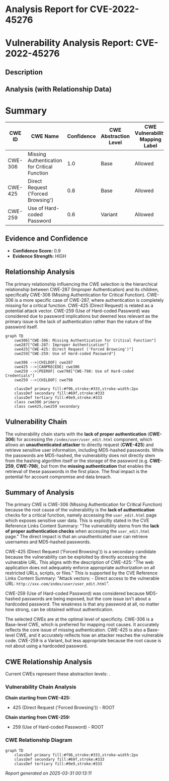 # Analysis Report for CVE-2022-45276

# Vulnerability Analysis Report: CVE-2022-45276

## Description



## Analysis (with Relationship Data)

# Summary
| CWE ID | CWE Name | Confidence | CWE Abstraction Level | CWE Vulnerability Mapping Label | CWE-Vulnerability Mapping Notes |
|---|---|---|---|---|---|
| CWE-306 | Missing Authentication for Critical Function | 1.0 | Base | Allowed | Primary CWE |
| CWE-425 | Direct Request ('Forced Browsing') | 0.8 | Base | Allowed | Secondary Candidate |
| CWE-259 | Use of Hard-coded Password | 0.6 | Variant | Allowed | Secondary Candidate |

## Evidence and Confidence

*   **Confidence Score:** 0.9
*   **Evidence Strength:** HIGH

## Relationship Analysis
The primary relationship influencing the CWE selection is the hierarchical relationship between CWE-287 (Improper Authentication) and its children, specifically CWE-306 (Missing Authentication for Critical Function). CWE-306 is a more specific case of CWE-287, where authentication is completely missing for a critical function. CWE-425 (Direct Request) is related as a potential attack vector. CWE-259 (Use of Hard-coded Password) was considered due to password implications but deemed less relevant as the primary issue is the lack of authentication rather than the nature of the password itself.

```mermaid
graph TD
    cwe306["CWE-306: Missing Authentication for Critical Function"]
    cwe287["CWE-287: Improper Authentication"]
    cwe425["CWE-425: Direct Request ('Forced Browsing')"]
    cwe259["CWE-259: Use of Hard-coded Password"]
    
    cwe306 -->|CHILDOF| cwe287
    cwe425 -->|CANPRECEDE| cwe306
    cwe259 -->|PEEROF| cwe798["CWE-798: Use of Hard-coded Credentials"]
    cwe259 -->|CHILDOF| cwe798
    
    classDef primary fill:#f96,stroke:#333,stroke-width:2px
    classDef secondary fill:#69f,stroke:#333
    classDef tertiary fill:#9e9,stroke:#333
    class cwe306 primary
    class cwe425,cwe259 secondary
```

## Vulnerability Chain
The vulnerability chain starts with the **lack of proper authentication** (**CWE-306**) for accessing the `/index/user/user_edit.html` component, which allows an **unauthenticated attacker** to directly request (**CWE-425**) and retrieve sensitive user information, including MD5-hashed passwords. While the passwords are MD5-hashed, the vulnerability does not directly stem from the hashing algorithm itself or the storage of the password (e.g. **CWE-259**, **CWE-798**), but from the **missing authentication** that enables the retrieval of these passwords in the first place. The final impact is the potential for account compromise and data breach.

## Summary of Analysis
The primary CWE is CWE-306 (Missing Authentication for Critical Function) because the root cause of the vulnerability is the **lack of authentication** checks for a critical function, namely accessing the `user_edit.html` page which exposes sensitive user data. This is explicitly stated in the CVE Reference Links Content Summary: "The vulnerability stems from the **lack of proper authentication checks** when accessing the `user_edit.html` page." The direct impact is that an unauthenticated user can retrieve usernames and MD5-hashed passwords.

CWE-425 (Direct Request ('Forced Browsing')) is a secondary candidate because the vulnerability can be exploited by directly accessing the vulnerable URL. This aligns with the description of CWE-425: "The web application does not adequately enforce appropriate authorization on all restricted URLs, scripts, or files." This is supported by the CVE Reference Links Content Summary: "Attack vectors: - Direct access to the vulnerable URL: `http://xxx.com/index/user/user_edit.html`".

CWE-259 (Use of Hard-coded Password) was considered because MD5-hashed passwords are being exposed, but the core issue isn't about a hardcoded password. The weakness is that any password at all, no matter how strong, can be obtained without authentication.

The selected CWEs are at the optimal level of specificity. CWE-306 is a Base-level CWE, which is preferred for mapping root causes. It accurately reflects the core issue of missing authentication. CWE-425 is also a Base-level CWE, and it accurately reflects how an attacker reaches the vulnerable code. CWE-259 is a Variant, but less appropriate because the root cause is not about using a hardcoded password.


## CWE Relationship Analysis

Current CWEs represent these abstraction levels: .


### Vulnerability Chain Analysis

**Chain starting from CWE-425:**
- 425 (Direct Request ('Forced Browsing')) - ROOT


**Chain starting from CWE-259:**
- 259 (Use of Hard-coded Password) - ROOT



### CWE Relationship Diagram

```mermaid
graph TD
    classDef primary fill:#f96,stroke:#333,stroke-width:2px
    classDef secondary fill:#69f,stroke:#333
    classDef tertiary fill:#9e9,stroke:#333
```



*Report generated on 2025-03-31 00:13:11*
